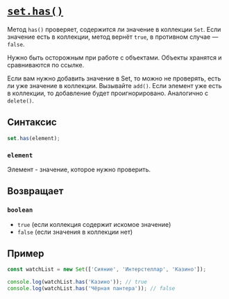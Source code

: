 # [`set.has()`](../index.md)

Метод `has()` проверяет, содержится ли значение в коллекции `Set`. Если значение есть в коллекции, метод вернёт `true`, в противном случае — `false`.

Нужно быть осторожным при работе с объектами. Объекты хранятся и сравниваются по ссылке.

Если вам нужно добавить значение в Set, то можно не проверять, есть ли уже значение в коллекции. Вызывайте `add()`. Если элемент уже есть в коллекции, то добавление будет проигнорировано. Аналогично с `delete()`.

## Синтаксис

```js
set.has(element);
```

### `element`

Элемент - значение, которое нужно проверить.

## Возвращает

### `boolean`

- `true` (если коллекция содержит искомое значение)
- `false` (если значения в коллекции нет)

## Пример

```js
const watchList = new Set(['Сияние', 'Интерстеллар', 'Казино']);

console.log(watchList.has('Казино')); // true
console.log(watchList.has('Чёрная пантера')); // false
```
